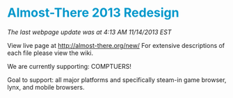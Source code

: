 <h1 style='color:#0099CC'>Almost-There 2013 Redesign</h1>
<em>The last webpage update was at 4:13 AM 11/14/2013 EST</em>

View live page at <a href='http://almost-there.org/new/'>http://almost-there.org/new/</a>
For extensive descriptions of each file please view the wiki.

We are currently supporting:
COMPTUERS!

Goal to support: all major platforms and specifically steam-in game browser, lynx, and mobile browsers.